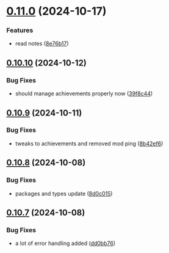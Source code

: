 # [0.11.0](https://github.com/Torwent/wasp-discord/compare/v0.10.10...v0.11.0) (2024-10-17)


### Features

* read notes ([8e76b17](https://github.com/Torwent/wasp-discord/commit/8e76b1727ea4b22228f4f66bfadc1d2f487fd54c))



## [0.10.10](https://github.com/Torwent/wasp-discord/compare/v0.10.9...v0.10.10) (2024-10-12)


### Bug Fixes

* should manage achievements properly now ([39f8c44](https://github.com/Torwent/wasp-discord/commit/39f8c44d0f2f8023c5c05d73a122f4053b0e8529))



## [0.10.9](https://github.com/Torwent/wasp-discord/compare/v0.10.8...v0.10.9) (2024-10-11)


### Bug Fixes

* tweaks to achievements and removed mod ping ([8b42ef6](https://github.com/Torwent/wasp-discord/commit/8b42ef66294e2096566cdb15c79cf9e897fdf6a4))



## [0.10.8](https://github.com/Torwent/wasp-discord/compare/v0.10.7...v0.10.8) (2024-10-08)


### Bug Fixes

* packages and types update ([8d0c015](https://github.com/Torwent/wasp-discord/commit/8d0c015f55c74c7983da22b57fdbb982d00a8f3d))



## [0.10.7](https://github.com/Torwent/wasp-discord/compare/v0.10.6...v0.10.7) (2024-10-08)


### Bug Fixes

* a lot of error handling added ([dd0bb76](https://github.com/Torwent/wasp-discord/commit/dd0bb769024e315c999e9f811cb019a784064fae))



